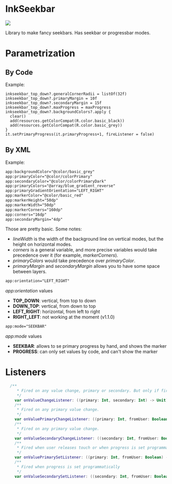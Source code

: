 # InkSeekbar

[![](https://jitpack.io/v/inlacou/InkSeekbar.svg)](https://jitpack.io/#inlacou/InkSeekbar)

Library to make fancy seekbars. Has seekbar or progressbar modes.

# Parametrization

## By Code

Example:

```Kt
inkseekbar_top_down?.generalCornerRadii = listOf(32f)
inkseekbar_top_down?.primaryMargin = 10f
inkseekbar_top_down?.secondaryMargin = 15f
inkseekbar_top_down?.maxProgress = maxProgress
inkseekbar_top_down?.backgroundColors?.apply {
  clear()
  add(resources.getColorCompat(R.color.basic_black))
  add(resources.getColorCompat(R.color.basic_grey))
}
it.setPrimaryProgress(it.primaryProgress+1, fireListener = false)
```

## By XML

Example:

```XML
app:backgroundColor="@color/basic_grey"
app:primaryColor="@color/colorPrimary"
app:secondaryColor="@color/colorPrimaryDark"
app:primaryColors="@array/blue_gradient_reverse"
app:primaryGradientOrientation="LEFT_RIGHT"
app:markerColor="@color/basic_red"
app:markerHeight="50dp"
app:markerWidth="50dp"
app:markerCorners="160dp"
app:corners="16dp"
app:secondaryMargin="4dp"
```
Those are pretty basic. Some notes:
  - *lineWidth* is the width of the background line on vertical modes, but the height on horizontal modes.
  - *corners* is a general variable, and more precise variables would take precedence over it (for example, *markerCorners*).
  - *primaryColors* would take precedence over *primaryColor*.
  - *primaryMargin* and *secondaryMargin* allows you to have some space between layers.

```XML
app:orientation="LEFT_RIGHT"
```
*app:orientation* values
  - **TOP_DOWN**: vertical, from top to down
  - **DOWN_TOP**: vertical, from down to top
  - **LEFT_RIGHT**: horizontal, from left to right
  - **RIGHT_LEFT**: not working at the moment (v1.1.0)
  
```XML
app:mode="SEEKBAR"
``` 
*app:mode* values
  - **SEEKBAR**: allows to se primary progress by hand, and shows the marker
  - **PROGRESS**: can only set values by code, and can't show the marker

# Listeners

```kt
  /**
	 * Fired on any value change, primary or secondary. But only if fired by user (or fromUser==true), either for primary or for secondary value change.
	 */
	var onValueChangeListener: ((primary: Int, secondary: Int) -> Unit)? = null
	/**
	 * Fired on any primary value change.
	 */
	var onValuePrimaryChangeListener: ((primary: Int, fromUser: Boolean) -> Unit)? = null
	/**
	 * Fired on any primary value change.
	 */
	var onValueSecondaryChangeListener: ((secondary: Int, fromUser: Boolean) -> Unit)? = null
	/**
	 * Fired when user releases touch or when progress is set programmatically
	 */
	var onValuePrimarySetListener: ((primary: Int, fromUser: Boolean) -> Unit)? = null
	/**
	 * Fired when progress is set programmatically
	 */
	var onValueSecondarySetListener: ((secondary: Int, fromUser: Boolean) -> Unit)? = null
```
